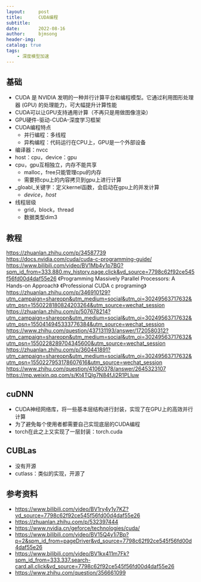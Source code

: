 ```yaml
---
layout:     post
title:      CUDA编程
subtitle:   
date:       2022-08-16
author:     bjmsong
header-img: 
catalog: true
tags:
    - 深度模型加速
---
```

## 基础
- CUDA 是 NVIDIA 发明的一种并行计算平台和编程模型。它通过利用图形处理器 (GPU) 的处理能力，可大幅提升计算性能
- CUDA可以让GPU支持通用计算（不再只是用做图像渲染）
- GPU硬件-驱动-CUDA-深度学习框架
- CUDA编程特点
    - 并行编程：多线程
    - 异构编程：代码运行在CPU上，GPU是一个外部设备
- 编译器：nvcc
- host：cpu，device：gpu
- cpu，gpu互相独立，内存不能共享
    - malloc，free只能管理cpu的内存
    - 需要把cpu上的内容拷贝到gpu上进行计算
- _gloabl_关键字：定义kernel函数，会启动在gpu上的并发计算
    - _device_，_host_
- 线程层级
    - grid，block，thread
    - 数据类型dim3

## 教程
https://zhuanlan.zhihu.com/p/34587739
https://docs.nvidia.com/cuda/cuda-c-programming-guide/
https://www.bilibili.com/video/BV1Mb4y1p7BG?spm_id_from=333.880.my_history.page.click&vd_source=7798c62f92ce545f56fd00d4daf55e26 
《Programming Massively Parallel Processors: A Hands-on Approach》
《Professional CUDA c programing》
https://zhuanlan.zhihu.com/p/346910129?utm_campaign=shareopn&utm_medium=social&utm_oi=30249563717632&utm_psn=1550228180824203264&utm_source=wechat_session
https://zhuanlan.zhihu.com/p/507678214?utm_campaign=shareopn&utm_medium=social&utm_oi=30249563717632&utm_psn=1550414945333776384&utm_source=wechat_session
https://www.zhihu.com/question/437131193/answer/1720580312?utm_campaign=shareopn&utm_medium=social&utm_oi=30249563717632&utm_psn=1550228289704345600&utm_source=wechat_session
https://zhuanlan.zhihu.com/p/360441891?utm_campaign=shareopn&utm_medium=social&utm_oi=30249563717632&utm_psn=1550227953178607616&utm_source=wechat_session
https://www.zhihu.com/question/41060378/answer/2645323107
https://mp.weixin.qq.com/s/Kt4TQlg7N84fJi2R1PLluw

## cuDNN
- CUDA神经网络库，将一些基本层结构进行封装，实现了在GPU上的高效并行计算
- 为了避免每个使用者都需要自己实现底层的CUDA编程
- torch在此之上又实现了一层封装：torch.cuda

## CUBLas
- 没有开源
- cutlass：类似的实现，开源了

## 参考资料
- https://www.bilibili.com/video/BV1ry4y1y7KZ?vd_source=7798c62f92ce545f56fd00d4daf55e26
- https://zhuanlan.zhihu.com/p/532397444
- https://www.nvidia.cn/geforce/technologies/cuda/
- https://www.bilibili.com/video/BV15Q4y1i7Bp?p=2&spm_id_from=pageDriver&vd_source=7798c62f92ce545f56fd00d4daf55e26
- https://www.bilibili.com/video/BV1kx411m7Fk?spm_id_from=333.337.search-card.all.click&vd_source=7798c62f92ce545f56fd00d4daf55e26
- https://www.zhihu.com/question/356661099